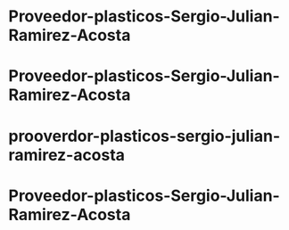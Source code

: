 # Proveedor-plasticos-Sergio-Julian-Ramirez-Acosta
# Proveedor-plasticos-Sergio-Julian-Ramirez-Acosta
# prooverdor-plasticos-sergio-julian-ramirez-acosta
# Proveedor-plasticos-Sergio-Julian-Ramirez-Acosta
